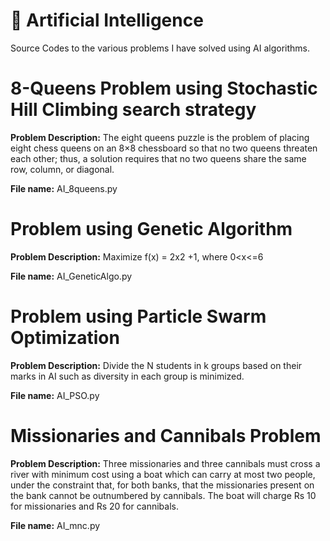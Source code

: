 # 🤖 Artificial Intelligence
Source Codes to the various problems I have solved using AI algorithms.

# 8-Queens Problem using Stochastic Hill Climbing search strategy
**Problem Description:**  The eight queens puzzle is the problem of placing eight chess queens on an 8×8 chessboard so that no two queens threaten each other; thus, a solution requires that no two queens share the same row, column, or diagonal.

**File name:** AI_8queens.py

# Problem using Genetic Algorithm
**Problem Description:** Maximize f(x) = 2x2 +1, where 0<x<=6  

**File name:** AI_GeneticAlgo.py

# Problem using Particle Swarm Optimization
**Problem Description:** Divide the N students in k groups based on their marks in AI such as diversity
in each group is minimized.  

**File name:** AI_PSO.py

# Missionaries and Cannibals Problem
**Problem Description:** Three missionaries and three cannibals must cross a river with minimum cost using a boat which can carry at most two people, under the constraint that, for both banks, that the missionaries present on the bank cannot be outnumbered by cannibals. The boat will charge Rs 10 for missionaries and Rs 20 for cannibals.  

**File name:** AI_mnc.py
